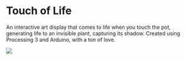 # Touch of Life
An interactive art display that comes to life when you touch the pot, generating life to an invisible plant, capturing its shadow. Created using Processing 3 and Arduino, with a ton of love.

![](https://www.youtube.com/watch?v=YXLPkoqBuAY)
